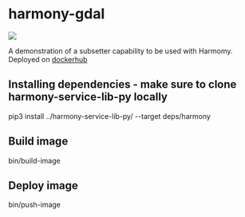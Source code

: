 # harmony-gdal

![](https://data-services-github-badges.s3.amazonaws.com/cov.svg?dummy=true)

A demonstration of a subsetter capability to be used with Harmomy. Deployed on [dockerhub](https://hub.docker.com/repository/docker/asfdataservices/gdal-subsetter/general)

## Installing dependencies - make sure to clone harmony-service-lib-py locally
pip3 install ../harmony-service-lib-py/ --target deps/harmony

## Build image
bin/build-image

## Deploy image
bin/push-image
